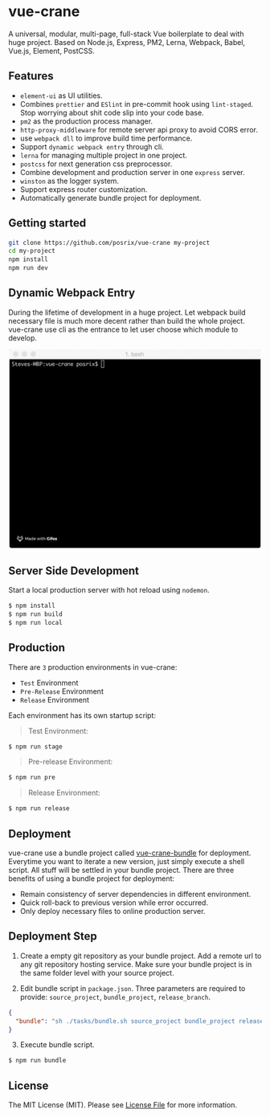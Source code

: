 # vue-crane

A universal, modular, multi-page, full-stack Vue boilerplate to deal with huge project. Based on Node.js, Express, PM2, Lerna, Webpack, Babel, Vue.js, Element, PostCSS.

## Features

  - `element-ui` as UI utilities.
  -  Combines `prettier` and `ESlint` in pre-commit hook using `lint-staged`. Stop worrying about shit code slip into your code base.
  - `pm2` as the production process manager.
  - `http-proxy-middleware` for remote server api proxy to avoid CORS error.
  - use `webpack dll` to improve build time performance.
  - Support `dynamic webpack entry` through cli.
  - `lerna` for managing multiple project in one project.
  - `postcss` for next generation css preprocessor.
  - Combine development and production server in one `express` server.
  - `winston` as the logger system.
  - Support express router customization.
  - Automatically generate bundle project for deployment.

## Getting started

```sh
git clone https://github.com/posrix/vue-crane my-project
cd my-project
npm install
npm run dev
```

## Dynamic Webpack Entry

During the lifetime of development in a huge project. Let webpack build necessary file is much more decent rather than build the whole project. vue-crane use cli as the entrance to let user choose which module to develop.

<p align="center">
  <img src="https://github.com/posrix/portrayal/blob/master/vue-crane/dynamic-webpack-entry-example.gif" width="500"/>
</p>

## Server Side Development

Start a local production server with hot reload using `nodemon`.

```sh
$ npm install
$ npm run build
$ npm run local
```

## Production

There are `3` production environments in vue-crane:

- `Test` Environment
- `Pre-Release` Environment
- `Release` Environment

Each environment has its own startup script:

> Test Environment:

```sh
$ npm run stage
```

> Pre-release Environment:

```sh
$ npm run pre
```

> Release Environment:

```sh
$ npm run release
```

## Deployment

vue-crane use a bundle project called [vue-crane-bundle](https://github.com/posrix/vue-crane-bundle) for deployment. Everytime you want to iterate a new version, just simply execute a shell script. All stuff will be settled in your bundle project. There are three benefits of using a bundle project for deployment:

- Remain consistency of server dependencies in different environment.
- Quick roll-back to previous version while error occurred.
- Only deploy necessary files to online production server.

## Deployment Step

1. Create a empty git repository as your bundle project. Add a remote url to any git repository hosting service. Make sure your bundle project is in the same folder level with your source project.

2. Edit bundle script in `package.json`. Three parameters are required to provide: `source_project`, `bundle_project`, `release_branch`.
```json
{
  "bundle": "sh ./tasks/bundle.sh source_project bundle_project release_branch"
}
```

3. Execute bundle script.
```sh
$ npm run bundle
```


## License

The MIT License (MIT). Please see [License File](LICENSE.md) for more information.
